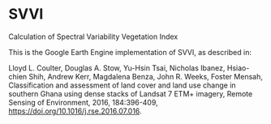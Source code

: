 # SVVI
Calculation of Spectral Variability Vegetation Index

This is the Google Earth Engine implementation of SVVI, as described in:<p>
Lloyd L. Coulter, Douglas A. Stow, Yu-Hsin Tsai, Nicholas Ibanez, Hsiao-chien Shih, Andrew Kerr, Magdalena Benza, John R. Weeks, Foster Mensah,
Classification and assessment of land cover and land use change in southern Ghana using dense stacks of Landsat 7 ETM+ imagery,
Remote Sensing of Environment, 2016, 184:396-409, https://doi.org/10.1016/j.rse.2016.07.016.
